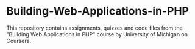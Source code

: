 # Building-Web-Applications-in-PHP
This repository contains assignments, quizzes and code files from the "Building Web Applications in PHP" course by University of Michigan on Coursera.
